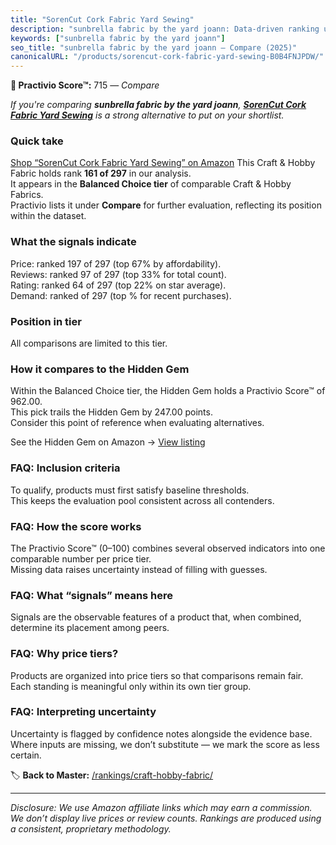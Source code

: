 ```yaml
---
title: "SorenCut Cork Fabric Yard Sewing"
description: "sunbrella fabric by the yard joann: Data-driven ranking using the Practivio Score™. Positioned by quality, value, demand, findability, momentum."
keywords: ["sunbrella fabric by the yard joann"]
seo_title: "sunbrella fabric by the yard joann — Compare (2025)"
canonicalURL: "/products/sorencut-cork-fabric-yard-sewing-B0B4FNJPDW/"
---
```


**🛒 Practivio Score™:** 715 — _Compare_


*If you're comparing **sunbrella fabric by the yard joann**, **[SorenCut Cork Fabric Yard Sewing](https://www.amazon.com/dp/B0B4FNJPDW?tag=practivio-20)** is a strong alternative to put on your shortlist.*
### Quick take
[Shop “SorenCut Cork Fabric Yard Sewing” on Amazon](https://www.amazon.com/dp/B0B4FNJPDW?tag=practivio-20)
This Craft & Hobby Fabric holds rank **161 of 297** in our analysis.  
It appears in the **Balanced Choice tier** of comparable Craft & Hobby Fabrics.  
Practivio lists it under **Compare** for further evaluation, reflecting its position within the dataset.

### What the signals indicate
Price: ranked 197 of 297 (top 67% by affordability).  
Reviews: ranked 97 of 297 (top 33% for total count).  
Rating: ranked 64 of 297 (top 22% on star average).  
Demand: ranked  of 297 (top % for recent purchases).

### Position in tier
All comparisons are limited to this tier.

### How it compares to the Hidden Gem
Within the Balanced Choice tier, the Hidden Gem holds a Practivio Score™ of 962.00.  
This pick trails the Hidden Gem by 247.00 points.  
Consider this point of reference when evaluating alternatives.  

See the Hidden Gem on Amazon → [View listing](https://www.amazon.com/dp/B07DRKZNP7?tag=practivio-20)

### FAQ: Inclusion criteria
To qualify, products must first satisfy baseline thresholds.  
This keeps the evaluation pool consistent across all contenders.

### FAQ: How the score works
The Practivio Score™ (0–100) combines several observed indicators into one comparable number per price tier.  
Missing data raises uncertainty instead of filling with guesses.

### FAQ: What “signals” means here
Signals are the observable features of a product that, when combined, determine its placement among peers.

### FAQ: Why price tiers?
Products are organized into price tiers so that comparisons remain fair.  
Each standing is meaningful only within its own tier group.

### FAQ: Interpreting uncertainty
Uncertainty is flagged by confidence notes alongside the evidence base.  
Where inputs are missing, we don’t substitute — we mark the score as less certain.

<!-- Missing template for Compare/CompareWithinPriceClass -->


🏷️ **Back to Master:** [/rankings/craft-hobby-fabric/](/rankings/craft-hobby-fabric/)

---
_Disclosure: We use Amazon affiliate links which may earn a commission. We don’t display live prices or review counts. Rankings are produced using a consistent, proprietary methodology._

